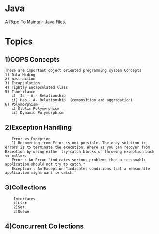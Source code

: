 # Java
A Repo To Maintain Java Files.



# Topics
 ## 1)OOPS Concepts
    These are important object oriented programming system Concepts
    1) Data Hiding
    2) Abstraction
    3) Encapsulation
    4) Tightly Encapsulated Class
    5) Inheritance
       i)  Is - A - Relationship
       ii) Has - A- Relationship  (composition and aggregation)
    6) Polymorphism
       i) Static Polymorphism
       ii) Dynamic Polymorphism 
 ## 2)Exception Handling 
       Error vs Exception
       1) Recovering from Error is not possible. The only solution to errors is to terminate the execution. Where as you can recover from           Exception by using either try-catch blocks or throwing exception back to caller.
       Error : An Error "indicates serious problems that a reasonable application should not try to catch."
       Exception : An Exception "indicates conditions that a reasonable application might want to catch."
           

 ## 3)Collections  
        Interfaces 
        1)List
        2)Set
        3)Queue
       
 ## 4)Concurrent Collections
    
